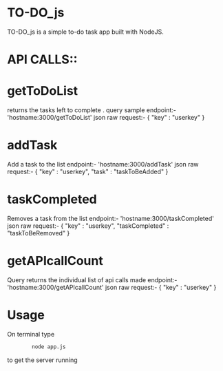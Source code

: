 # TO-DO_js
TO-DO_js is a simple to-do task app built with NodeJS.
# API CALLS::
# getToDoList 
returns the tasks left to complete .
query sample
endpoint:- 'hostname:3000/getToDoList'
json raw request:-
{
    "key"   : "userkey"
}
# addTask
Add a task to the list
endpoint:- 'hostname:3000/addTask'
json raw request:-
{
    "key"   : "userkey",
    "task"  : "taskToBeAdded"
}
# taskCompleted
Removes a task from the list
endpoint:- 'hostname:3000/taskCompleted'
json raw request:-
{
    "key"   : "userkey",
    "taskCompleted"  : "taskToBeRemoved"
}
# getAPIcallCount
Query returns the individual list of api calls made
endpoint:- 'hostname:3000/getAPIcallCount'
json raw request:-
{
    "key"   : "userkey"
}
# Usage 
On terminal type
```bash
        node app.js
```
to get the server running
